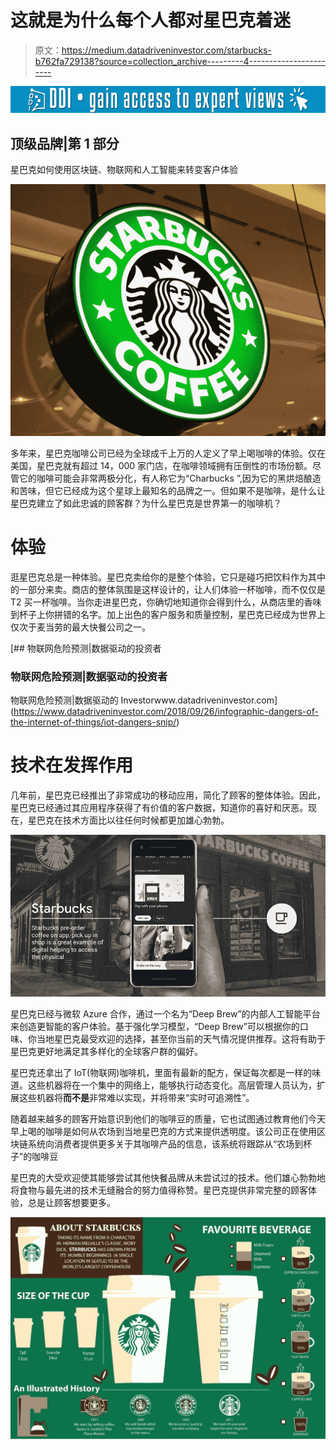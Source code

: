 # 这就是为什么每个人都对星巴克着迷

> 原文：<https://medium.datadriveninvestor.com/starbucks-b762fa729138?source=collection_archive---------4----------------------->

[![](img/d270a593abdd8116559abe078383e4fe.png)](http://www.track.datadriveninvestor.com/1B9E)

## 顶级品牌|第 1 部分

星巴克如何使用区块链、物联网和人工智能来转变客户体验

![](img/a0f9a1d58722edef35927864fea56ee4.png)

多年来，星巴克咖啡公司已经为全球成千上万的人定义了早上喝咖啡的体验。仅在美国，星巴克就有超过 14，000 家门店，在咖啡领域拥有压倒性的市场份额。尽管它的咖啡可能会非常两极分化，有人称它为“Charbucks ”,因为它的黑烘焙酿造和苦味，但它已经成为这个星球上最知名的品牌之一。但如果不是咖啡，是什么让星巴克建立了如此忠诚的顾客群？为什么星巴克是世界第一的咖啡机？

# 体验

逛星巴克总是一种体验。星巴克卖给你的是整个体验，它只是碰巧把饮料作为其中的一部分来卖。商店的整体氛围是这样设计的，让人们体验一杯咖啡，而不仅仅是 T2 买一杯咖啡。当你走进星巴克，你确切地知道你会得到什么，从商店里的香味到杯子上你拼错的名字。加上出色的客户服务和质量控制，星巴克已经成为世界上仅次于麦当劳的最大快餐公司之一。

[](https://www.datadriveninvestor.com/2018/09/26/infographic-dangers-of-the-internet-of-things/iot-dangers-snip/) [## 物联网危险预测|数据驱动的投资者

### 物联网危险预测|数据驱动的投资者

物联网危险预测|数据驱动的 Investorwww.datadriveninvestor.com](https://www.datadriveninvestor.com/2018/09/26/infographic-dangers-of-the-internet-of-things/iot-dangers-snip/) 

# 技术在发挥作用

几年前，星巴克已经推出了非常成功的移动应用，简化了顾客的整体体验。因此，星巴克已经通过其应用程序获得了有价值的客户数据，知道你的喜好和厌恶。现在，星巴克在技术方面比以往任何时候都更加雄心勃勃。

![](img/a3a08d7a57aeba6b25507e216c00dc3c.png)

星巴克已经与微软 Azure 合作，通过一个名为“Deep Brew”的内部人工智能平台来创造更智能的客户体验。基于强化学习模型，“Deep Brew”可以根据你的口味、你当地星巴克最受欢迎的选择，甚至你当前的天气情况提供推荐。这将有助于星巴克更好地满足其多样化的全球客户群的偏好。

星巴克还拿出了 IoT(物联网)咖啡机，里面有最新的配方，保证每次都是一样的味道。这些机器将在一个集中的网络上，能够执行动态变化。高层管理人员认为，扩展这些机器将**而不是**非常难以实现，并将带来“实时可追溯性”。

随着越来越多的顾客开始意识到他们的咖啡豆的质量，它也试图通过教育他们今天早上喝的咖啡是如何从农场到当地星巴克的方式来提供透明度。该公司正在使用区块链系统向消费者提供更多关于其咖啡产品的信息，该系统将跟踪从“农场到杯子”的咖啡豆

星巴克的大受欢迎使其能够尝试其他快餐品牌从未尝试过的技术。他们雄心勃勃地将食物与最先进的技术无缝融合的努力值得称赞。星巴克提供非常完整的顾客体验，总是让顾客想要更多。

![](img/44a310e7c6ca83594d22466ab5259d20.png)